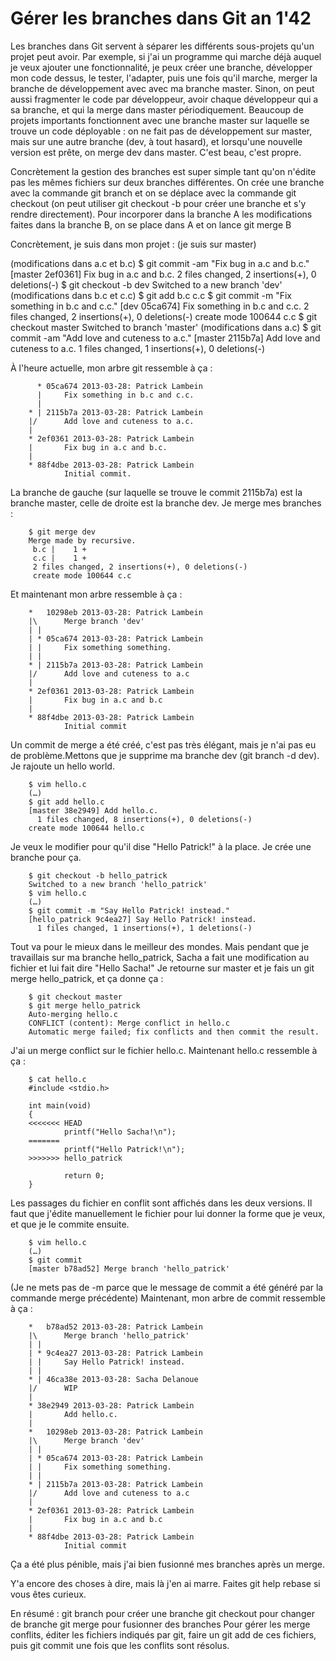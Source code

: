 # Gérer les branches dans Git an 1'42

Les branches dans Git servent à séparer les différents sous-projets qu'un
projet peut avoir. Par exemple, si j'ai un programme qui marche déjà auquel je
veux ajouter une fonctionnalité, je peux créer une branche, développer mon code
dessus, le tester, l'adapter, puis une fois qu'il marche, merger la branche de
développement avec avec ma branche master. Sinon, on peut aussi fragmenter le
code par développeur, avoir chaque développeur qui a sa branche, et qui la
merge dans master périodiquement. Beaucoup de projets importants fonctionnent
avec une branche master sur laquelle se trouve un code déployable : on ne fait
pas de développement sur master, mais sur une autre branche (dev, à tout
hasard), et lorsqu'une nouvelle version est prête, on merge dev dans master.
C'est beau, c'est propre.

Concrètement la gestion des branches est super simple tant qu'on n'édite pas
les mêmes fichiers sur deux branches différentes. On crée une branche avec la
commande git branch <name> et on se déplace avec la commande git checkout
<name> (on peut utiliser git checkout -b <name> pour créer une branche et s'y
rendre directement). Pour incorporer dans la branche A les modifications faites
dans la branche B, on se place dans A et on lance git merge B

Concrètement, je suis dans mon projet :
(je suis sur master)

(modifications dans a.c et b.c)
        $ git commit -am "Fix bug in a.c and b.c."
        [master 2ef0361] Fix bug in a.c and b.c.
          2 files changed, 2 insertions(+), 0 deletions(-)
        $ git checkout -b dev
        Switched to a new branch 'dev'
(modifications dans b.c et c.c)
        $ git add b.c c.c
        $ git commit -m "Fix something in b.c and c.c."
        [dev 05ca674] Fix something in b.c and c.c.
          2 files changed, 2 insertions(+), 0 deletions(-)
        create mode 100644 c.c
        $ git checkout master
        Switched to branch 'master'
(modifications dans a.c)
        $ git commit -am "Add love and cuteness to a.c."
        [master 2115b7a] Add love and cuteness to a.c.
          1 files changed, 1 insertions(+), 0 deletions(-)

À l'heure actuelle, mon arbre git ressemble à ça :

          * 05ca674 2013-03-28: Patrick Lambein
          |     Fix something in b.c and c.c.
          |
        * | 2115b7a 2013-03-28: Patrick Lambein
        |/      Add love and cuteness to a.c.
        |
        * 2ef0361 2013-03-28: Patrick Lambein
        |       Fix bug in a.c and b.c.
        |
        * 88f4dbe 2013-03-28: Patrick Lambein
                Initial commit.
La branche de gauche (sur laquelle se trouve le commit 2115b7a) est la branche master, celle de droite est la branche dev.
Je merge mes branches :

        $ git merge dev
        Merge made by recursive.
         b.c |    1 +
         c.c |    1 +
         2 files changed, 2 insertions(+), 0 deletions(-)
         create mode 100644 c.c

Et maintenant mon arbre ressemble à ça :

        *   10298eb 2013-03-28: Patrick Lambein
        |\      Merge branch 'dev'
        | |
        | * 05ca674 2013-03-28: Patrick Lambein
        | |     Fix something something.
        | |
        * | 2115b7a 2013-03-28: Patrick Lambein
        |/      Add love and cuteness to a.c
        |
        * 2ef0361 2013-03-28: Patrick Lambein
        |       Fix bug in a.c and b.c
        |
        * 88f4dbe 2013-03-28: Patrick Lambein
                Initial commit

Un commit de merge a été créé, c'est pas très élégant, mais je n'ai pas eu de
problème.Mettons que je supprime ma branche dev (git branch -d dev). Je rajoute
un hello world.

        $ vim hello.c
        (…)
        $ git add hello.c
        [master 38e2949] Add hello.c.
          1 files changed, 8 insertions(+), 0 deletions(-)
        create mode 100644 hello.c

Je veux le modifier pour qu'il dise "Hello Patrick!" à la place. Je crée une
branche pour ça.

        $ git checkout -b hello_patrick
        Switched to a new branch 'hello_patrick'
        $ vim hello.c
        (…)
        $ git commit -m "Say Hello Patrick! instead."
        [hello_patrick 9c4ea27] Say Hello Patrick! instead.
          1 files changed, 1 insertions(+), 1 deletions(-)

Tout va pour le mieux dans le meilleur des mondes. Mais pendant que je
travaillais sur ma branche hello_patrick, Sacha a fait une modification au
fichier et lui fait dire "Hello Sacha!" Je retourne sur master et je fais un
git merge hello_patrick, et ça donne ça :

        $ git checkout master
        $ git merge hello_patrick
        Auto-merging hello.c
        CONFLICT (content): Merge conflict in hello.c
        Automatic merge failed; fix conflicts and then commit the result.

J'ai un merge conflict sur le fichier hello.c. Maintenant hello.c ressemble à ça :

        $ cat hello.c
        #include <stdio.h>

        int main(void)
        {
        <<<<<<< HEAD
                printf("Hello Sacha!\n");
        =======
                printf("Hello Patrick!\n");
        >>>>>>> hello_patrick

                return 0;
        }

Les passages du fichier en conflit sont affichés dans les deux versions. Il
faut que j'édite manuellement le fichier pour lui donner la forme que je veux,
et que je le commite ensuite.

        $ vim hello.c
        (…)
        $ git commit
        [master b78ad52] Merge branch 'hello_patrick'

(Je ne mets pas de -m parce que le message de commit a été généré par la
commande merge précédente)
Maintenant, mon arbre de commit ressemble à ça :

        *   b78ad52 2013-03-28: Patrick Lambein
        |\      Merge branch 'hello_patrick'
        | |
        | * 9c4ea27 2013-03-28: Patrick Lambein
        | |     Say Hello Patrick! instead.
        | |
        * | 46ca38e 2013-03-28: Sacha Delanoue
        |/      WIP
        |
        * 38e2949 2013-03-28: Patrick Lambein
        |       Add hello.c.
        |
        *   10298eb 2013-03-28: Patrick Lambein
        |\      Merge branch 'dev'
        | |
        | * 05ca674 2013-03-28: Patrick Lambein
        | |     Fix something something.
        | |
        * | 2115b7a 2013-03-28: Patrick Lambein
        |/      Add love and cuteness to a.c
        |
        * 2ef0361 2013-03-28: Patrick Lambein
        |       Fix bug in a.c and b.c
        |
        * 88f4dbe 2013-03-28: Patrick Lambein
                Initial commit

Ça a été plus pénible, mais j'ai bien fusionné mes branches après un merge.

Y'a encore des choses à dire, mais là j'en ai marre. Faites git help rebase si
vous êtes curieux.

En résumé :
git branch pour créer une branche
git checkout pour changer de branche
git merge pour fusionner des branches
Pour gérer les merge conflits, éditer les fichiers indiqués par git, faire un
git add de ces fichiers, puis git commit une fois que les conflits sont résolus.
